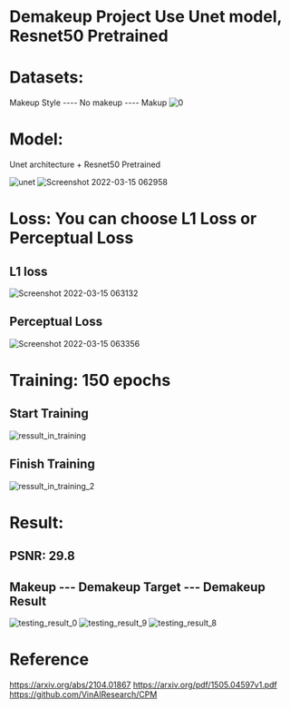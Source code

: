 # Demakeup Project Use Unet model, Resnet50 Pretrained

# Datasets: 
Makeup Style ---- No makeup ---- Makup
![0](https://user-images.githubusercontent.com/80930272/158276541-c1f6b408-f056-4094-a604-d6d24e9e81da.png)

# Model:
Unet architecture + Resnet50 Pretrained

![unet](https://user-images.githubusercontent.com/80930272/158277412-dae469af-fc08-4a55-9a13-b86d31b128ed.png)
![Screenshot 2022-03-15 062958](https://user-images.githubusercontent.com/80930272/158277432-8e6f1989-73b4-4e4b-b9f6-f0ea3ef34f00.png)

# Loss: You can choose L1 Loss or Perceptual Loss 

## L1 loss
![Screenshot 2022-03-15 063132](https://user-images.githubusercontent.com/80930272/158277584-1bb0e178-52d0-4bb8-ab7f-ce792c68c3f7.png)

## Perceptual Loss 
![Screenshot 2022-03-15 063356](https://user-images.githubusercontent.com/80930272/158277832-6504ead5-2900-4605-a459-0fac9202bd7c.png)

# Training: 150 epochs
## Start Training
![ressult_in_training](https://user-images.githubusercontent.com/80930272/158277969-66184b92-e437-4285-b920-eadf49e47319.png)
## Finish Training
![ressult_in_training_2](https://user-images.githubusercontent.com/80930272/158277972-313dfb5f-fbb5-49ff-9ddc-8d40f04bb426.png)

# Result:
## PSNR: 29.8
## Makeup --- Demakeup Target --- Demakeup Result
![testing_result_0](https://user-images.githubusercontent.com/80930272/158278006-181a2847-6341-4fc3-b0e0-a72a3e528fa5.png)
![testing_result_9](https://user-images.githubusercontent.com/80930272/158278094-11db5b4c-867c-474e-a5f6-9c43a97fe8bc.png)
![testing_result_8](https://user-images.githubusercontent.com/80930272/158278269-cc5d3ebe-92a8-4603-aed4-80cde15f59e9.png)

# Reference
https://arxiv.org/abs/2104.01867
https://arxiv.org/pdf/1505.04597v1.pdf
https://github.com/VinAIResearch/CPM
